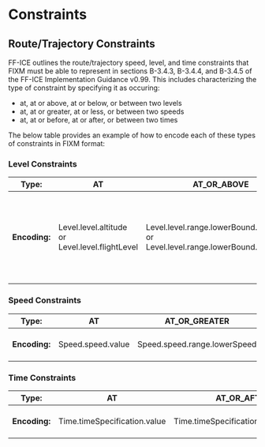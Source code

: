# Constraints 

## Route/Trajectory Constraints

FF-ICE outlines the route/trajectory speed, level, and time constraints that FIXM must be able to represent in sections B-3.4.3, B-3.4.4, and B-3.4.5 of the FF-ICE Implementation Guidance v0.99. This includes characterizing the type of constraint by specifying it as occuring:

- at, at or above, at or below, or between two levels
- at, at or greater, at or less, or between two speeds
- at, at or before, at or after, or between two times

The below table provides an example of how to encode each of these types of constraints in FIXM format:

### Level Constraints
| **Type:**                | **AT**                   | **AT_OR_ABOVE**                   | **AT_OR_BELOW**                      | **BETWEEN**                                                                       |
|---------------------|--------------------------|-------------------------------------|-------------------------------------|-----------------------------------------------------------------------------------|
| **Encoding:**        | Level.level.altitude<br>or<br>Level.level.flightLevel | Level.level.range.lowerBound.altitude<br>or<br>Level.level.range.lowerBound.flightLevel | Level.level.range.upperBound.altitude<br>or<br>Level.level.range.upperBound.flightLevel | Level.level.range.upperBound.altitude<br>or<br>Level.level.range.upperBound.flightLevel<br><br>and<br><br>Level.level.range.lowerBound.altitude<br>or<br>Level.level.range.lowerBound.flightLevel |

### Speed Constraints

| **Type:**                | **AT**                   | **AT_OR_GREATER**                   | **AT_OR_LESS**                      | **BETWEEN**                                                                       |
|---------------------|--------------------------|-------------------------------------|-------------------------------------|-----------------------------------------------------------------------------------|
| **Encoding:**        | Speed.speed.value | Speed.speed.range.lowerSpeed | Speed.speed.range.upperSpeed | Speed.speed.range.upperSpeed<br>and<br>Speed.speed.range.lowerSpeed |

### Time Constraints

| **Type:**               | **AT**                        | **AT_OR_AFTER**                        | **AT_OR_BEFORE**                     | **BETWEEN**                                                                           |
|--------------------|-------------------------------|----------------------------------------|--------------------------------------|---------------------------------------------------------------------------------------|
| **Encoding:**       | Time.timeSpecification.value | Time.timeSpecification.range.earliest | Time.timeSpecification.range.latest | Time.timeSpecification.range.earliest<br>and<br>Time.timeSpecification.range.latest |
